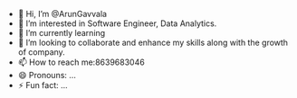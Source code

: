 - 👋 Hi, I’m @ArunGavvala
- 👀 I’m interested in Software Engineer, Data Analytics. 
- 🌱 I’m currently learning 
- 💞️ I’m looking to collaborate and enhance my skills along with the growth of company. 
- 📫 How to reach me:8639683046
- 😄 Pronouns: ...
- ⚡ Fun fact: ...

<!---
ArunGavvala/ArunGavvala is a ✨ special ✨ repository because its `README.md` (this file) appears on your GitHub profile.
You can click the Preview link to take a look at your changes.
--->
